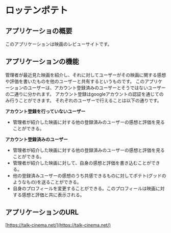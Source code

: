# ロッテンポテト

## アプリケーショの概要

このアプリケーションは映画のレビューサイトです。

## アプリケーションの機能

管理者が最近見た映画を紹介し、それに対してユーザーがその映画に関する感想や評価を書いたものを他のユーザーと共有するというものです。
このアプリケーションのユーザーは、アカウント登録済みのユーザーとそうではないユーザーの二通りに分かれます。
アカウント登録はgoogleアカウントの認証を通じてのみ行うことができます。
それぞれのユーザーで行えることは以下の通りです。

**アカウント登録を行っていないユーザー**
- 管理者が紹介した映画に対する他の登録済みのユーザーの感想と評価を見ることができる。

**アカウント登録済みのユーザー**
- 管理者が紹介した映画に対する他の登録済みのユーザーの感想と評価を見ることができる。
- 管理者が紹介した映画に対して、自身の感想と評価を書き込むことができる。
- 他の登録済みユーザーの感想のうち共感できるものに対してポテト(グッドのようなもの)を送ることができる。
- 自身のプロフィールを変更することができる。このプロフィールは映画に対する感想と評価と共に表示される。


## アプリケーションのURL

[https://talk-cinema.net/](https://talk-cinema.net/)
